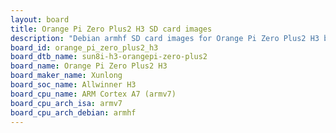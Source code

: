 ```yaml
---
layout: board
title: Orange Pi Zero Plus2 H3 SD card images
description: "Debian armhf SD card images for Orange Pi Zero Plus2 H3 by Xunlong, SoC: Allwinner H3, CPU ISA: armv7"
board_id: orange_pi_zero_plus2_h3
board_dtb_name: sun8i-h3-orangepi-zero-plus2
board_name: Orange Pi Zero Plus2 H3
board_maker_name: Xunlong
board_soc_name: Allwinner H3
board_cpu_name: ARM Cortex A7 (armv7)
board_cpu_arch_isa: armv7
board_cpu_arch_debian: armhf
---
```

